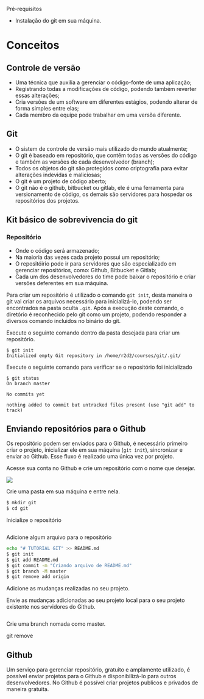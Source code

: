 Pré-requisitos

- Instalação do git em sua máquina.

# Conceitos

## Controle de versão

- Uma técnica que auxilia a gerenciar o código-fonte de uma aplicação;
- Registrando todas a modificações de código, podendo também reverter essas alterações;
- Cria versões de um software em diferentes estágios, podendo alterar de forma simples entre elas;
- Cada membro da equipe pode trabalhar em uma versõa diferente.

## Git

- O sistem de controle de versão mais utilizado do mundo atualmente;
- O git é baseado em repositório, que contêm todas as versões do código e também as versões de cada desenvolvedor (branch);
- Todos os objetos do git são protegidos como criptografia para evitar alterações indevidas e maliciosas;
- O git é um projeto de código aberto;
- O git não é o github, bitbucket ou gitlab, ele é uma ferramenta para versionamento de código, os demais são servidores para hospedar os repositórios dos projetos.

## Kit básico de sobrevivencia do git

### Repositório

- Onde o código será armazenado;
- Na maioria das vezes cada projeto possui um repositório;
- O repositóirio pode ir para servidores que são especializado em gerenciar repositórios, como: Github, Bitbucket e Gitlab;
- Cada um dos desenvolvedores do time pode baixar o repositório e criar versões deferentes em sua máquina.

Para criar um repositório é utilizado o comando `git init`, desta maneira o git vai criar os arquivos necessário para inicializá-lo, podendo ser encontrados na pasta oculta `.git`. Após a execução deste comando, o diretório é reconhecido pelo git como um projeto, podendo responder a diversos comando incluidos no binário do git.

Execute o seguinte comando dentro da pasta desejada para criar um repositório.

```
$ git init 
Initialized empty Git repository in /home/r2d2/courses/git/.git/
```

Execute o seguinte comando para verificar se o repositório foi inicializado

```
$ git status
On branch master

No commits yet

nothing added to commit but untracked files present (use "git add" to track)
```

## Enviando repositórios para o Github

Os repositório podem ser enviados para o Github, é necessário primeiro criar o projeto, inicializar ele em sua máquina (`git init`), sincronizar e enviar ao Github. Esse fluxo é realizado uma única vez por projeto. 

Acesse sua conta no Github e crie um repositório com o nome que desejar.

![](/home/r2d2/courses/git/img/01_create_a_new_repository.png)

Crie uma pasta em sua máquina e entre nela.

```bash
$ mkdir git
$ cd git 
```

Inicialize o repositório 

```bash

```

Adicione algum arquivo para o repositório

```bash
echo "# TUTORIAL GIT" >> README.md
$ git init 
$ git add README.md
$ git commit -m "Criando arquivo de README.md"
$ git branch -M master
$ git remove add origin 
```

Adicione as mudanças realizadas no seu projeto.

Envie as mudanças adicionadas ao seu projeto local para o seu projeto existente nos servidores do Github.

```

```

Crie uma branch nomada como master.

git remove 

## Github

Um serviço para gerenciar repositório, gratuito e amplamente utilizado, é possível enviar projetos para o Github e disponibilizá-lo para outros desenvolvedores. No Github é possível criar projetos publicos e privados de maneira gratuita. 





















